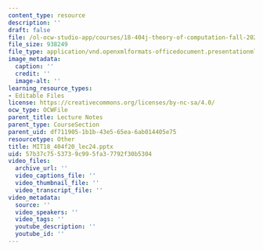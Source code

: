 ```yaml
---
content_type: resource
description: ''
draft: false
file: /ol-ocw-studio-app/courses/18-404j-theory-of-computation-fall-2020/57b37c7553739c995fa37792f30b5304_MIT18_404f20_lec24.pptx
file_size: 938249
file_type: application/vnd.openxmlformats-officedocument.presentationml.presentation
image_metadata:
  caption: ''
  credit: ''
  image-alt: ''
learning_resource_types:
- Editable Files
license: https://creativecommons.org/licenses/by-nc-sa/4.0/
ocw_type: OCWFile
parent_title: Lecture Notes
parent_type: CourseSection
parent_uid: df711905-1b1b-43e5-65ea-6ab014405e75
resourcetype: Other
title: MIT18_404f20_lec24.pptx
uid: 57b37c75-5373-9c99-5fa3-7792f30b5304
video_files:
  archive_url: ''
  video_captions_file: ''
  video_thumbnail_file: ''
  video_transcript_file: ''
video_metadata:
  source: ''
  video_speakers: ''
  video_tags: ''
  youtube_description: ''
  youtube_id: ''
---
```

